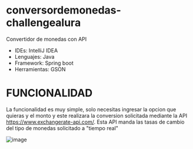 # conversordemonedas-challengealura
 Convertidor de monedas con API
- IDEs: IntelliJ IDEA
- Lenguajes: Java
- Framework: Spring boot
- Herramientas: GSON

# FUNCIONALIDAD
La funcionalidad es muy simple, solo necesitas
ingresar la opcion que quieras y el monto y este realizara
la conversion solicitada mediante 
la API https://www.exchangerate-api.com/.
Esta API manda las tasas de cambio del tipo de monedas solicitado
a "tiempo real"

![image](https://github.com/MaikGaruz/conversordemonedas/assets/157324737/a0fa6c96-f78f-4528-a50d-9653f9defba6)
